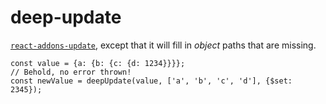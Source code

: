 # deep-update

[`react-addons-update`](https://facebook.github.io/react/docs/update.html), except that it will fill in _object_ paths that are missing.

```
const value = {a: {b: {c: {d: 1234}}}};
// Behold, no error thrown!
const newValue = deepUpdate(value, ['a', 'b', 'c', 'd'], {$set: 2345});
```
